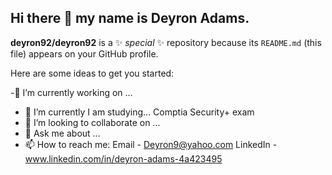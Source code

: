 ## Hi there 👋 my name is Deyron Adams. 


**deyron92/deyron92** is a ✨ _special_ ✨ repository because its `README.md` (this file) appears on your GitHub profile.

Here are some ideas to get you started:

-🔭 I’m currently working on ...

- 🌱 I’m currently I am studying...
  Comptia Security+ exam 
- 👯 I’m looking to collaborate on ...
- 💬 Ask me about ...
- 📫 How to reach me:
  Email - Deyron9@yahoo.com
  LinkedIn - www.linkedin.com/in/deyron-adams-4a423495 


